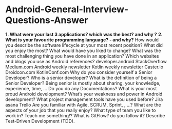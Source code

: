 # Android-General-Interview-Questions-Answer

**1. What were your last 3 applications? which was the best? and why ?**
**2. What is your favourite programming language? - and why?**
How would you describe the software lifecycle at your most recent position? What did you enjoy the most? What would have you liked to change?
What was the most challenging thing you have done in an application?
Which websites and blogs you use as Android references?
developer.android
StackOverflow
Medium.com
Android weekly newsletter
Kotlin weekly newsletter
Caster.io
Droidcon.com
KotlinConf.com
Why do you consider yourself a Senior Developer? Who is a senior developer? What is the definition of being a Senior Developer?
Being senior is mostly about sharing, your knowledge, experience, time, ...
Do you do any Documentations?
What is your most proud Android development?
What’s your weakness and power in Android development?
What project management tools have you used before?
Jira
asana
Trello
Are you familiar with Agile, SCRUM, Sprint, , ...?
What are the aspects of your job that you really enjoy?
What type of team you like to work in?
Teach me something!?
What is GitFlow? do you follow it?
Describe Test-Driven Development (TDD).
